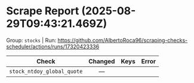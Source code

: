# Scrape Report (2025-08-29T09:43:21.469Z)

Group: `stocks`  |  Run: https://github.com/AlbertoRoca96/scraping-checks-scheduler/actions/runs/17320423336

| Check | Changed | Keys | Error |
|---|:---:|:--|:--|
| `stock_ntdoy_global_quote` | — |  |  |
